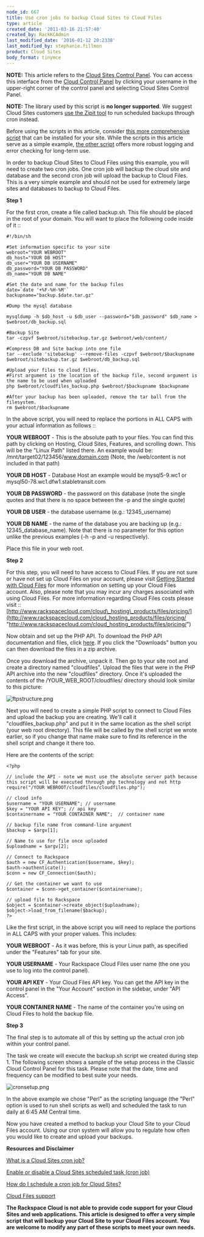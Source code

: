 ```yaml
---
node_id: 667
title: Use cron jobs to backup Cloud Sites to Cloud Files
type: article
created_date: '2011-03-16 21:57:40'
created_by: RackKCAdmin
last_modified_date: '2016-01-12 20:2338'
last_modified_by: stephanie.fillmon
product: Cloud Sites
body_format: tinymce
---
```


**NOTE:** This article refers to the [Cloud Sites Control
Panel](https://manage.rackspacecloud.com/). You can access this
interface from the [Cloud Control Panel](https://mycloud.rackspace.com/)
by clicking your username in the upper-right corner of the control panel
and selecting Cloud Sites Control Panel.

**NOTE:** The library used by this script is **no longer supported**.
 We suggest Cloud Sites customers [use the Zipit
tool](http://www.rackspace.com/knowledge_center/article/scheduled-backup-cloud-sites-to-cloud-files)
to run scheduled backups through cron instead.

Before using the scripts in this article, consider [this more
comprehensive
script](http://www.rackspace.com/knowledge_center/article/scheduled-backup-cloud-sites-to-cloud-files)
that can be installed for your site.  While the scripts in this article
serve as a simple example, [the other
script](http://www.rackspace.com/knowledge_center/article/scheduled-backup-cloud-sites-to-cloud-files)
offers more robust logging and error checking for long-term use.

In order to backup Cloud Sites to Cloud Files using this example, you
will need to create two cron jobs. One cron job will backup the cloud
site and database and the second cron job will upload the backup to
Cloud Files. This is a very simple example and should not be used for
extremely large sites and databases to backup to Cloud Files.

**Step 1**

For the first cron, create a file called backup.sh. This file should be
placed in the root of your domain. You will want to place the following
code inside of it ::

    #!/bin/sh

    #Set information specific to your site
    webroot="YOUR WEBROOT"
    db_host="YOUR DB HOST"
    db_user="YOUR DB USERNAME"
    db_password="YOUR DB PASSWORD"
    db_name="YOUR DB NAME"

    #Set the date and name for the backup files
    date=`date '+%F-%H-%M'`
    backupname="backup.$date.tar.gz"

    #Dump the mysql database

    mysqldump -h $db_host -u $db_user --password="$db_password" $db_name > $webroot/db_backup.sql

    #Backup Site
    tar -czpvf $webroot/sitebackup.tar.gz $webroot/web/content/

    #Compress DB and Site backup into one file
    tar --exclude 'sitebackup' --remove-files -czpvf $webroot/$backupname $webroot/sitebackup.tar.gz $webroot/db_backup.sql

    #Upload your files to cloud files.
    #First argument is the location of the backup file, second argument is the name to be used when uploaded
    php $webroot/cloudfiles_backup.php $webroot/$backupname $backupname

    #After your backup has been uploaded, remove the tar ball from the filesystem.
    rm $webroot/$backupname

In the above script, you will need to replace the portions in ALL CAPS
with your actual information as follows ::

**YOUR WEBROOT** - This is the absolute path to your files. You can find
this path by clicking on Hosting, Cloud Sites, Features, and scrolling
down. This will be the "Linux Path" listed there. An example would be:
/mnt/target02/123456/www.domain.com (Note, the /web/content is not
included in that path)

**YOUR DB HOST** - Database Host an example would be mysql5-9.wc1 or
mysql50-78.wc1.dfw1.stabletransit.com

**YOUR DB PASSWORD** - the password on this database (note the single
quotes and that there is no space between the -p and the single quote)

**YOUR DB USER** - the database username (e.g.: 12345\_username)

**YOUR DB NAME** - the name of the database you are backing up (e.g.:
12345\_database\_name). Note that there is no parameter for this option
unlike the previous examples (-h -p and -u respectively).

Place this file in your web root.

**Step 2**

For this step, you will need to have access to Cloud Files. If you are
not sure or have not set up Cloud Files on your account, please visit
[Getting Started with Cloud
Files](http://www.rackspace.com/knowledge_center/getting-started/cloud-files)
for more information on setting up your Cloud Files account. Also,
please note that you may incur any charges associated with using Cloud
Files. For more information regarding Cloud Files costs please visit ::
[http://www.rackspacecloud.com/cloud\_hosting\_products/files/pricing/](http://www.rackspacecloud.com/cloud_hosting_products/files/pricing/ "http://www.rackspacecloud.com/cloud_hosting_products/files/pricing/")

Now obtain and set up the PHP API. To download the PHP API documentation
and files, click [here](https://github.com/rackerlabs/php-cloudfiles).
If you click the "Downloads" button you can then download the files in a
zip archive.

Once you download the archive, unpack it.  Then go to your site root and
create a directory named "cloudfiles".  Upload the files that were in
the PHP API archive into the new "cloudfiles" directory. Once it's
uploaded the contents of the /YOUR\_WEB\_ROOT/cloudfiles/ directory
should look similar to this picture:

![ftpstructure.png](http://c0935082.cdn.cloudfiles.rackspacecloud.com/ftpstructure.png)

Next you will need to create a simple PHP script to connect to Cloud
Files and upload the backup you are creating. We'll call it
"cloudfiles\_backup.php" and put it in the same location as the shell
script (your web root directory).  This file will be called by the shell
script we wrote earlier, so if you change that name make sure to find
its reference in the shell script and change it there too.

Here are the contents of the script:

    <?php

    // include the API - note we must use the absolute server path because this script will be executed through php technology and not http
    require("/YOUR WEBROOT/cloudfiles/cloudfiles.php");

    // cloud info
    $username = "YOUR USERNAME"; // username
    $key = "YOUR API KEY"; // api key
    $containername = "YOUR CONTAINER NAME";  // container name 

    // backup file name from command-line argument
    $backup = $argv[1];

    // Name to use for file once uploaded
    $uploadname = $argv[2];

    // Connect to Rackspace
    $auth = new CF_Authentication($username, $key);
    $auth->authenticate();
    $conn = new CF_Connection($auth);

    // Get the container we want to use
    $container = $conn->get_container($containername);

    // upload file to Rackspace
    $object = $container->create_object($uploadname);
    $object->load_from_filename($backup);
    ?>

Like the first script, in the above script you will need to replace the
portions in ALL CAPS with your proper values.  This includes:

**YOUR WEBROOT** - As it was before, this is your Linux path, as
specified under the "Features" tab for your site.

**YOUR USERNAME** - Your Rackspace Cloud Files user name (the one you
use to log into the control panel).

**YOUR API KEY** - Your Cloud Files API key.  You can get the API key in
the control panel in the "Your Account" section in the sidebar, under
"API Access".

**YOUR CONTAINER NAME** - The name of the container you're using on
Cloud Files to hold the backup file.

**Step 3**

The final step is to automate all of this by setting up the actual cron
job within your control panel.

The task we create will execute the backup.sh script we created during
step 1. The following screen shows a sample of the setup process in the
Classic Cloud Control Panel for this task. Please note that the date,
time and frequency can be modified to best suite your needs.

 

![cronsetup.png](http://c0935082.cdn.cloudfiles.rackspacecloud.com/cronsetup.png)

In the above example we chose "Perl" as the scripting language (the
"Perl" option is used to run shell scripts as well) and scheduled the
task to run daily at 6:45 AM Central time.

Now you have created a method to backup your Cloud Site to your Cloud
Files account. Using our cron system will allow you to regulate how
often you would like to create and upload your backups.

**Resources and Disclaimer**

[What is a Cloud Sites cron
job?](http://www.rackspace.com/knowledge_center/article/what-is-a-cloud-sites-cron-job)

[Enable or disable a Cloud Sites scheduled task (cron
job)](http://www.rackspace.com/knowledge_center/article/enable-or-disable-a-cloud-sites-scheduled-task-cron-job)

[How do I schedule a cron job for Cloud
Sites?](http://www.rackspace.com/knowledge_center/article/how-do-i-schedule-a-cron-job-for-cloud-sites)

[Cloud Files
support](http://www.rackspace.com/knowledge_center/product-page/cloud-files)

**The Rackspace Cloud is not able to provide code support for your Cloud
Sites and web applications. This article is designed to offer a very
simple script that will backup your Cloud Site to your Cloud Files
account. You are welcome to modify any part of these scripts to meet
your own needs.**

